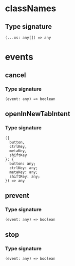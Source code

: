 # classNames

## Type signature

```
(...xs: any[]) => any
```

# events

## cancel

### Type signature

```
(event: any) => boolean
```

## openInNewTabIntent

### Type signature

```
({
  button,
  ctrlKey,
  metaKey,
  shiftKey
}: {
  button: any;
  ctrlKey: any;
  metaKey: any;
  shiftKey: any;
}) => any
```

## prevent

### Type signature

```
(event: any) => boolean
```

## stop

### Type signature

```
(event: any) => boolean
```
